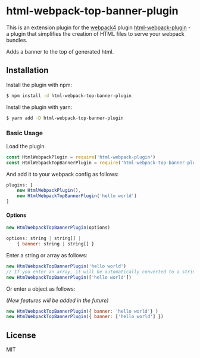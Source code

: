 # html-webpack-top-banner-plugin

This is an extension plugin for the [webpack4](http://webpack.github.io) plugin [html-webpack-plugin](https://github.com/ampedandwired/html-webpack-plugin) - a plugin that simplifies the creation of HTML files to serve your webpack bundles.

Adds a banner to the top of generated html.

## Installation

Install the plugin with npm:

```bash
$ npm install -d html-webpack-top-banner-plugin
```

Install the plugin with yarn:

```bash
$ yarn add -D html-webpack-top-banner-plugin
```

### Basic Usage

Load the plugin.

```js
const HtmlWebpackPlugin = require('html-webpack-plugin')
const HtmlWebpackTopBannerPlugin = require('html-webpack-top-banner-plugin');
```

And add it to your webpack config as follows:

```js
plugins: [
    new HtmlWebpackPlugin(),
    new HtmlWebpackTopBannerPlugin('hello world')
]
```

#### Options

```js
new HtmlWebpackTopBannerPlugin(options)

options: string | string[] |
    { banner: string | string[] }
```

Enter a string or array as follows:

```js
new HtmlWebpackTopBannerPlugin('hello world')
// If you enter an array, it will be automatically converted to a string separated by '\n'.
new HtmlWebpackTopBannerPlugin(['hello world'])
```

Or enter a object as follows:

_(New features will be added in the future)_
```js
new HtmlWebpackTopBannerPlugin({ banner: 'hello world'} )
new HtmlWebpackTopBannerPlugin({ banner: ['hello world'] })
```

## License

MIT